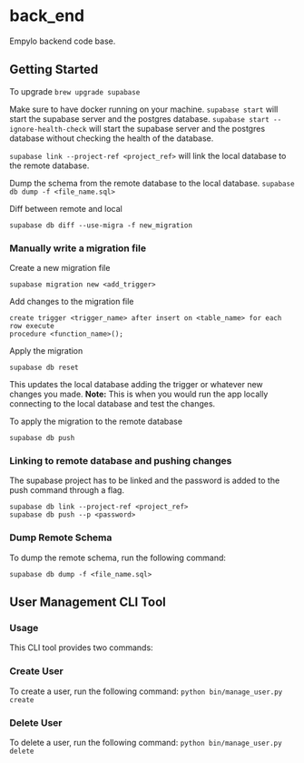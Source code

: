 # back_end
Empylo backend code base.

## Getting Started
To upgrade `brew upgrade supabase`

Make sure to have docker running on your machine.
`supabase start` will start the supabase server and the postgres database.
`supabase start --ignore-health-check` will start the supabase server and the postgres database without checking the health of the database.

`supabase link --project-ref <project_ref>` will link the local database to the remote database.

Dump the schema from the remote database to the local database.
`supabase db dump -f <file_name.sql>`

Diff between remote and local
```
supabase db diff --use-migra -f new_migration
```

### Manually write a migration file

Create a new migration file
```
supabase migration new <add_trigger>
```

Add changes to the migration file
```
create trigger <trigger_name> after insert on <table_name> for each row execute
procedure <function_name>();
```

Apply the migration
```
supabase db reset
```

This updates the local database adding the trigger or whatever new changes you made.
**Note:** This is when you would run the app locally connecting to the local 
database and test the changes.
<br>

To apply the migration to the remote database
```
supabase db push
```

### Linking to remote database and pushing changes

The supabase project has to be linked and the password is added to the push
command through a flag.
```
supabase db link --project-ref <project_ref>
supabase db push --p <password>
```

### Dump Remote Schema

To dump the remote schema, run the following command:

```
supabase db dump -f <file_name.sql>
```

## User Management CLI Tool

### Usage

This CLI tool provides two commands:

### Create User

To create a user, run the following command:
`python bin/manage_user.py create`

### Delete User

To delete a user, run the following command:
`python bin/manage_user.py delete`
